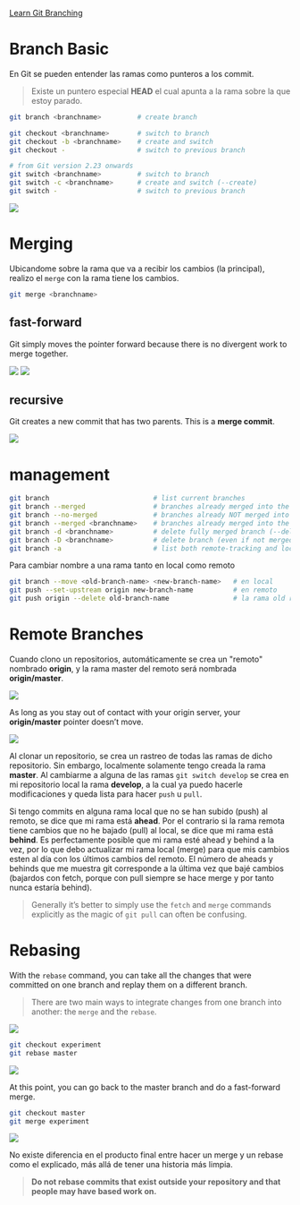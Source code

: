 [Learn Git Branching](https://learngitbranching.js.org/)

# Branch Basic

En Git se pueden entender las ramas como punteros a los commit. 

> Existe un puntero especial **HEAD** el cual apunta a la rama sobre la que estoy parado.

```sh
git branch <branchname>         # create branch

git checkout <branchname>       # switch to branch
git checkout -b <branchname>    # create and switch
git checkout -                  # switch to previous branch

# from Git version 2.23 onwards 
git switch <branchname>         # switch to branch
git switch -c <branchname>      # create and switch (--create)
git switch -                    # switch to previous branch
```

![](https://git-scm.com/book/en/v2/images/advance-master.png)



# Merging

Ubicandome sobre la rama que va a recibir los cambios (la principal), realizo el `merge` con la rama tiene los cambios.

```sh
git merge <branchname>
```


## fast-forward

Git simply moves the pointer forward because there is no divergent work to merge together.

![](https://git-scm.com/book/en/v2/images/basic-branching-4.png)
![](https://git-scm.com/book/en/v2/images/basic-branching-5.png)

## recursive

Git creates a new commit that has two parents. This is a **merge commit**.

![](https://git-scm.com/book/en/v2/images/basic-merging-2.png)



# management

```sh
git branch                          # list current branches
git branch --merged                 # branches already merged into the branch you’re on
git branch --no-merged              # branches already NOT merged into the branch you’re on
git branch --merged <branchname>    # branches already merged into the branch selected
git branch -d <branchname>          # delete fully merged branch (--delete)
git branch -D <branchname>          # delete branch (even if not merged)
git branch -a                       # list both remote-tracking and local branches (--all)
```

Para cambiar nombre a una rama tanto en local como remoto

```sh
git branch --move <old-branch-name> <new-branch-name>   # en local
git push --set-upstream origin new-branch-name          # en remoto
git push origin --delete old-branch-name                # la rama old remota se debe borrar manualmente
```

# Remote Branches

Cuando clono un repositorios, automáticamente se crea un "remoto" nombrado **origin**, y la rama master del remoto será nombrada **origin/master**.

![](https://git-scm.com/book/en/v2/images/remote-branches-1.png)

As long as you stay out of contact with your origin server, your **origin/master** pointer doesn’t move.

![](https://git-scm.com/book/en/v2/images/remote-branches-2.png)

Al clonar un repositorio, se crea un rastreo de todas las ramas de dicho repositorio. Sin embargo, localmente solamente tengo creada la rama **master**. Al cambiarme a alguna de las ramas `git switch develop` se crea en mi repositorio local la rama **develop**, a la cual ya puedo hacerle modificaciones y queda lista para hacer `push` u `pull`.

Si tengo commits en alguna rama local que no se han subido (push) al remoto, se dice que mi rama está **ahead**. Por el contrario si la rama remota tiene cambios que no he bajado (pull) al local, se dice que mi rama está **behind**. Es perfectamente posible que mi rama esté ahead y behind a la vez, por lo que debo actualizar mi rama local (merge) para que mis cambios esten al día con los últimos cambios del remoto. El número de aheads y behinds que me muestra git corresponde a la última vez que bajé cambios (bajardos con fetch, porque con pull siempre se hace merge y por tanto nunca estaría behind).

> Generally it’s better to simply use the `fetch` and `merge` commands explicitly as the magic of `git pull` can often be confusing.

# Rebasing

With the `rebase` command, you can take all the changes that were committed on one branch and replay them on a different branch.

> There are two main ways to integrate changes from one branch into another: the `merge` and the `rebase`.

![](https://git-scm.com/book/en/v2/images/basic-rebase-1.png)

```sh
git checkout experiment
git rebase master
```
![](https://git-scm.com/book/en/v2/images/basic-rebase-3.png)

At this point, you can go back to the master branch and do a fast-forward merge.

```sh
git checkout master
git merge experiment
```

![](https://git-scm.com/book/en/v2/images/basic-rebase-4.png)

No existe diferencia en el producto final entre hacer un merge y un rebase como el explicado, más allá de tener una historia más limpia.

> **Do not rebase commits that exist outside your repository and that people may have based work on.**
